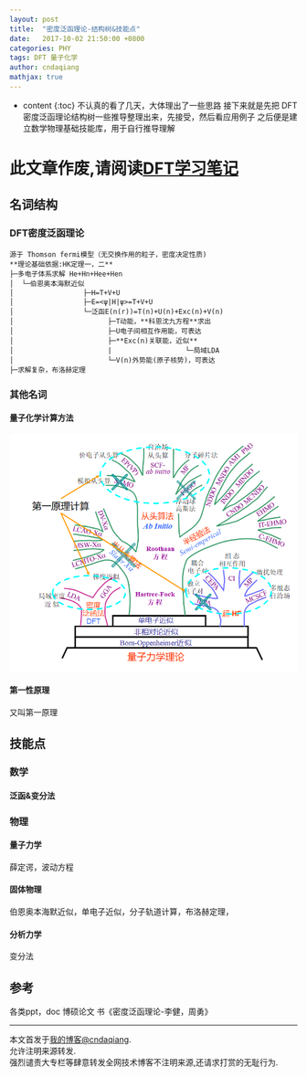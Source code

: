 ```yaml
---
layout: post
title:  "密度泛函理论-结构树&技能点"
date:   2017-10-02 21:50:00 +0800
categories: PHY
tags: DFT 量子化学 
author: cndaqiang
mathjax: true
---
```

* content
{:toc}
不认真的看了几天，大体理出了一些思路
接下来就是先把 DFT密度泛函理论结构树一些推导整理出来，先接受，然后看应用例子
之后便是建立数学物理基础技能库，用于自行推导理解


# 此文章作废,请阅读[DFT学习笔记](/2018/01/04/dft-ji-lu/)

## 名词结构
### DFT密度泛函理论
```
源于 Thomson fermi模型（无交换作用的粒子，密度决定性质)
**理论基础依据:HK定理一，二**
├─多电子体系求解 He+Hn+Hee+Hen
│  └─伯恩奥本海默近似
│                 ├─H=T+V+U
│                 ├─E=<ψ|Η|ψ>=T+V+U
│                 └─泛函E(n(r))=T(n)+U(n)+Exc(n)+V(n)
│                       ├─T动能，**科恩沈九方程**求出
│                       ├─U电子间相互作用能，可表达
│                       ├─**Exc(n)关联能，近似**
│                       |                  └─局域LDA
│                       └─V(n)外势能(原子核势)，可表达
├─求解复杂，布洛赫定理
```


### 其他名词
#### 量子化学计算方法
![](/uploads/2017/10/1bcee41d1041d05903c70a1d8ecbe033.png)
#### 第一性原理
又叫第一原理

## 技能点
### 数学
#### 泛函&变分法
### 物理
#### 量子力学
薛定谔，波动方程
#### 固体物理
伯恩奥本海默近似，单电子近似，分子轨道计算，布洛赫定理，
#### 分析力学
变分法

## 参考
各类ppt，doc
博硕论文
书《密度泛函理论-李健，周勇》













------
本文首发于[我的博客@cndaqiang](https://cndaqiang.github.io/).<br>
允许注明来源转发.<br>
强烈谴责大专栏等肆意转发全网技术博客不注明来源,还请求打赏的无耻行为.
